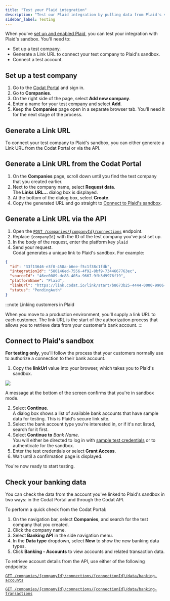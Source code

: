 ```yaml
---
title: "Test your Plaid integration"
description: "Test our Plaid integration by pulling data from Plaid's sandbox to a test company"
sidebar_label: Testing
---
```


When you've [set up and enabled Plaid](/integrations/banking/plaid/banking-plaid-setup), you can test your integration with Plaid's sandbox. You'll need to:

- Set up a test company.
- Generate a Link URL to connect your test company to Plaid's sandbox.
- Connect a test account.

## Set up a test company

1. Go to the <a href="https://app.codat.io/login" target="_blank">Codat Portal</a> and sign in.
2. Go to **Companies**.
3. On the right side of the page, select **Add new company**.
4. Enter a name for your test company and select **Add**.
5. Keep the **Companies** page open in a separate browser tab. You'll need it for the next stage of the process.

## Generate a Link URL

To connect your test company to Plaid's sandbox, you can either generate a Link URL from the Codat Portal or via the API.

## Generate a Link URL from the Codat Portal

1. On the **Companies** page, scroll down until you find the test company that you created earlier.
2. Next to the company name, select **Request data**.  
   The **Links URL...** dialog box is displayed.
3. At the bottom of the dialog box, select **Create**.
4. Copy the generated URL and go straight to [Connect to Plaid's sandbox](/integrations/banking/plaid/test-your-plaid-integration#section-connect-to-plaids-sandbox).

## Generate a Link URL via the API

1. Open the <a href="/platform-api#/operations/list-connections" target="_blank">`POST /companies/{companyId}/connections`</a> endpoint.
2. Replace `{companyId}` with the ID of the test company you've just set up.
3. In the body of the request, enter the platform key `plaid`
4. Send your request.  
   Codat generates a unique link to Plaid's sandbox. For example:

```json
{
  "id": "33f13646-e3f0-458a-b6ee-f5c1f38c1fdb",
  "integrationId": "580146ed-7556-4f92-8bf9-7344667763ec",
  "sourceId": "46ee0089-dc88-405a-9667-9fb3d9976f19",
  "platformName": "Plaid",
  "linkUrl": "https://link.codat.io/link/start/b8673b25-4444-0000-9906-0fecbfe4d2e3/33f13646-e3f0-458a-b6ee-f5c1f38c1fdb",
  "status": "PendingAuth"
}
```

:::note Linking customers in Plaid

When you move to a production environment, you'll supply a link URL to each customer. The link URL is the start of the authorization process that allows you to retrieve data from your customer's bank account.
:::

## Connect to Plaid's sandbox

**For testing only**, you'll follow the process that your customers normally use to authorize a connection to their bank account.

1. Copy the **linkUrl** value into your browser, which takes you to Plaid's sandbox.

<img src="/img/old/e6adfea-Plaid_landing_page.png" />

A message at the bottom of the screen confirms that you're in sandbox mode.

2. Select **Continue**.  
   A dialog box shows a list of available bank accounts that have sample data for testing. This is Plaid's secure link site.
3. Select the bank account type you're interested in, or if it's not listed, search for it first.
4. Select **Continue to** _Bank Name_.  
   You will either be directed to log in with [sample test credentials](https://plaid.com/docs/sandbox/test-credentials/#sandbox-simple-test-credentials) or to authenticate for the sandbox.
5. Enter the test credentials or select **Grant Access**.
6. Wait until a confirmation page is displayed.

You're now ready to start testing.

## Check your banking data

You can check the data from the account you've linked to Plaid's sandbox in two ways: in the Codat Portal and through the Codat API.

To perform a quick check from the Codat Portal:

1. On the navigation bar, select **Companies**, and search for the test company that you created.
2. Click the company name.
3. Select **Banking API** in the side navigation menu.
4. In the **Data type** dropdown, select **New** to show the new banking data types.
5. Click **Banking - Accounts** to view accounts and related transaction data.

To retrieve account details from the API, use either of the following endpoints:

[`GET /companies/{companyId}/connections/{connectionId}/data/banking-accounts`](/banking-api#/operations/list-banking-accounts)

[`GET /companies/{companyId}/connections/{connectionId}/data/banking-transactions`](/banking-api#/operations/list-banking-transactions)
